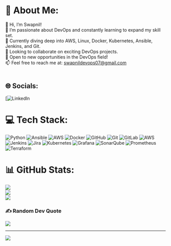 # 💫 About Me:
👋 Hi, I’m Swapnil!<br>🔧 I’m passionate about DevOps and constantly learning to expand my skill set.<br>🌱 Currently diving deep into AWS, Linux, Docker, Kubernetes, Ansible, Jenkins, and Git.<br>🤝 Looking to collaborate on exciting DevOps projects.<br>🚀 Open to new opportunities in the DevOps field!<br>📫 Feel free to reach me at: swapnildevops07@gmail.com<br><br>


## 🌐 Socials:
[![LinkedIn](https://www.linkedin.com/in/swapnil-gedam-3a282724/) 

# 💻 Tech Stack:
![Python](https://img.shields.io/badge/python-3670A0?style=flat-square&logo=python&logoColor=ffdd54) ![Ansible](https://img.shields.io/badge/ansible-%231A1918.svg?style=flat-square&logo=ansible&logoColor=white) ![AWS](https://img.shields.io/badge/AWS-%23FF9900.svg?style=flat-square&logo=amazon-aws&logoColor=white) ![Docker](https://img.shields.io/badge/docker-%230db7ed.svg?style=flat-square&logo=docker&logoColor=white) ![GitHub](https://img.shields.io/badge/github-%23121011.svg?style=flat-square&logo=github&logoColor=white) ![Git](https://img.shields.io/badge/git-%23F05033.svg?style=flat-square&logo=git&logoColor=white) ![GitLab](https://img.shields.io/badge/gitlab-%23181717.svg?style=flat-square&logo=gitlab&logoColor=white) ![AWS](https://img.shields.io/badge/AWS-%23FF9900.svg?style=flat-square&logo=amazon-aws&logoColor=white) ![Jenkins](https://img.shields.io/badge/jenkins-%232C5263.svg?style=flat-square&logo=jenkins&logoColor=white) ![Jira](https://img.shields.io/badge/jira-%230A0FFF.svg?style=flat-square&logo=jira&logoColor=white) ![Kubernetes](https://img.shields.io/badge/kubernetes-%23326ce5.svg?style=flat-square&logo=kubernetes&logoColor=white) ![Grafana](https://img.shields.io/badge/grafana-%23F46800.svg?style=flat-square&logo=grafana&logoColor=white) ![SonarQube](https://img.shields.io/badge/SonarQube-black?style=flat-square&logo=sonarqube&logoColor=4E9BCD) ![Prometheus](https://img.shields.io/badge/Prometheus-E6522C?style=flat-square&logo=Prometheus&logoColor=white) ![Terraform](https://img.shields.io/badge/terraform-%235835CC.svg?style=flat-square&logo=terraform&logoColor=white)
# 📊 GitHub Stats:
![](https://github-readme-stats.vercel.app/api?username=swapnilgdm34&theme=dark&hide_border=true&include_all_commits=true&count_private=false)<br/>
![](https://github-readme-streak-stats.herokuapp.com/?user=swapnilgdm34&theme=dark&hide_border=true)<br/>
![](https://github-readme-stats.vercel.app/api/top-langs/?username=swapnilgdm34&theme=dark&hide_border=true&include_all_commits=true&count_private=false&layout=compact)

### ✍️ Random Dev Quote
![](https://quotes-github-readme.vercel.app/api?type=horizontal&theme=radical)

---
[![](https://visitcount.itsvg.in/api?id=swapnilgdm34&icon=0&color=0)](https://visitcount.itsvg.in)

<!-- Proudly created with GPRM ( https://gprm.itsvg.in ) -->
